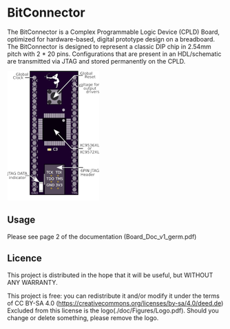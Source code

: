 # BitConnector

The BitConnector is a Complex Programmable Logic Device (CPLD) Board, optimized for hardware-based, digital prototype design on a breadboard. 
The BitConnector is designed to represent a classic DIP chip in 2.54mm pitch with 2 * 20 pins. 
Configurations that are present in an HDL/schematic are transmitted via JTAG and stored permanently on the CPLD.


<img alt="Image of main window" src="doc/Figures/BitConnector6P.png">

## Usage 
Please see page 2 of the documentation (Board_Doc_v1_germ.pdf)


## Licence
This project is distributed in the hope that it will be useful, but WITHOUT ANY WARRANTY.

This project is free: you can redistribute it and/or modify
it under the terms of CC BY-SA 4.0 (https://creativecommons.org/licenses/by-sa/4.0/deed.de)
Excluded from this license is the logo(./doc/Figures/Logo.pdf).
Should you change or delete something, please remove the logo.

